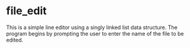 # file_edit
This is a simple line editor using a singly linked list data structure. The program begins by prompting the user to enter the name of the file to be edited.
